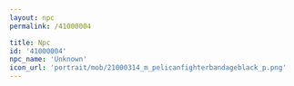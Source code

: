```yaml
---
layout: npc
permalink: /41000004

title: Npc
id: '41000004'
npc_name: 'Unknown'
icon_url: 'portrait/mob/21000314_m_pelicanfighterbandageblack_p.png'
---
```

